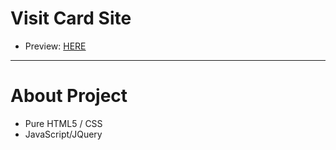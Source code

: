 # Visit Card Site

* Preview: [HERE](https://normalizex.github.io/visit-card-site)
***
# About Project
* Pure HTML5 / CSS
* JavaScript/JQuery
